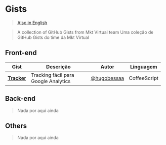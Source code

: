 Gists
=====

> [Also in English](https://github.com/mktvirtual/gists/blob/master/README.md)

> A collection of GitHub Gists from Mkt Virtual team
> Uma coleção de GitHub Gists do time da Mkt Virtual

## Front-end
| Gist | Descrição | Autor | Linguagem |
| ---- | --------- | ----- | --------- |
| **[Tracker](https://gist.github.com/hugobessaa/8659318)** | Tracking fácil para Google Analytics | [@hugobessaa](https://gist.github.com/hugobessaa) | CoffeeScript |


## Back-end
> Nada por aqui ainda

## Others
> Nada por aqui ainda
